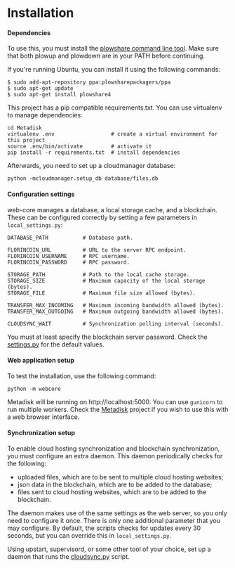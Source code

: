 Installation
============

#### Dependencies

To use this, you must install the [plowshare command line
tool](https://code.google.com/p/plowshare/). Make sure that both plowup and
plowdown are in your PATH before continuing.

If you're running Ubuntu, you can install it using the following commands:

    $ sudo add-apt-repository ppa:plowsharepackagers/ppa
    $ sudo apt-get update
    $ sudo apt-get install plowshare4


This project has a pip compatible requirements.txt. You can use virtualenv to
manage dependencies:

    cd Metadisk
    virtualenv .env                  # create a virtual environment for this project
    source .env/bin/activate         # activate it
    pip install -r requirements.txt  # install dependencies

Afterwards, you need to set up a cloudmanager database:

    python -mcloudmanager.setup_db database/files.db


#### Configuration settings

web-core manages a database, a local storage cache, and a blockchain. These
can be configured correctly by setting a few parameters in `local_settings.py`:

    DATABASE_PATH           # Database path.

    FLORINCOIN_URL          # URL to the server RPC endpoint.
    FLORINCOIN_USERNAME     # RPC username.
    FLORINCOIN_PASSWORD     # RPC password.

    STORAGE_PATH            # Path to the local cache storage.
    STORAGE_SIZE            # Maximum capacity of the local storage (bytes).
    STORAGE_FILE            # Maximum file size allowed (bytes).

    TRANSFER_MAX_INCOMING   # Maximum incoming bandwidth allowed (bytes).
    TRANSFER_MAX_OUTGOING   # Maximum outgoing bandwidth allowed (bytes).

    CLOUDSYNC_WAIT          # Synchronization polling interval (seconds).


You must at least specify the blockchain server password.
Check the [settings.py](settings.py) for the default values.


#### Web application setup

To test the installation, use the following command:

    python -m webcore

Metadisk will be running on http://localhost:5000. You can use `gunicorn` to
run multiple workers. Check the
[Metadisk](https://github.com/Storj/Metadisk) project if you wish to use
this with a web browser interface.


#### Synchronization setup

To enable cloud hosting synchronization and blockchain synchronization, you
must configure an extra daemon. This daemon periodically checks for the following:

- uploaded files, which are to be sent to multiple cloud hosting websites;
- json data in the blockchain, which are to be added to the database;
- files sent to cloud hosting websites, which are to be added to the blockchain.

The daemon makes use of the same settings as the web server, so you only need
to configure it once. There is only one additional parameter that you may
configure. By default, the scripts checks for updates every 30 seconds, but you
can override this in `local_settings.py`.

Using upstart, supervisord, or some other tool of your choice, set up a daemon
that runs the
[cloudsync.py](https://github.com/Storj/web-core/blob/master/cloudsync.py)
script.
